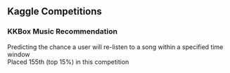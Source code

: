 ## Kaggle Competitions

### KKBox Music Recommendation
Predicting the chance a user will re-listen to a song within a specified time window\
Placed 155th (top 15%) in this competition
